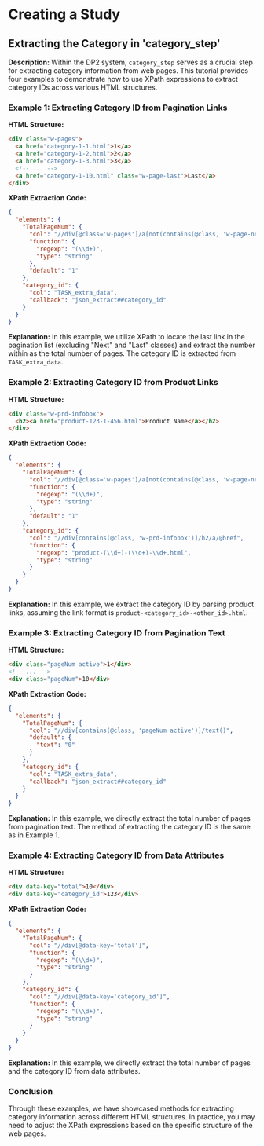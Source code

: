 # Creating a Study
## Extracting the Category in 'category_step'


**Description:**
Within the DP2 system, `category_step` serves as a crucial step for extracting category information from web pages. This tutorial provides four examples to demonstrate how to use XPath expressions to extract category IDs across various HTML structures.

### Example 1: Extracting Category ID from Pagination Links

**HTML Structure:**
```html
<div class="w-pages">
  <a href="category-1-1.html">1</a>
  <a href="category-1-2.html">2</a>
  <a href="category-1-3.html">3</a>
  <!-- ... -->
  <a href="category-1-10.html" class="w-page-last">Last</a>
</div>
```

**XPath Extraction Code:**
```json
{
  "elements": {
    "TotalPageNum": {
      "col": "//div[@class='w-pages']/a[not(contains(@class, 'w-page-next')) and not(contains(@class, 'w-page-last'))][last()]",
      "function": {
        "regexp": "(\\d+)",
        "type": "string"
      },
      "default": "1"
    },
    "category_id": {
      "col": "TASK_extra_data",
      "callback": "json_extract##category_id"
    }
  }
}
```

**Explanation:**
In this example, we utilize XPath to locate the last link in the pagination list (excluding "Next" and "Last" classes) and extract the number within as the total number of pages. The category ID is extracted from `TASK_extra_data`.

### Example 2: Extracting Category ID from Product Links

**HTML Structure:**
```html
<div class="w-prd-infobox">
  <h2><a href="product-123-1-456.html">Product Name</a></h2>
</div>
```

**XPath Extraction Code:**
```json
{
  "elements": {
    "TotalPageNum": {
      "col": "//div[@class='w-pages']/a[not(contains(@class, 'w-page-next')) and not(contains(@class, 'w-page-last'))][last()]",
      "function": {
        "regexp": "(\\d+)",
        "type": "string"
      },
      "default": "1"
    },
    "category_id": {
      "col": "//div[contains(@class, 'w-prd-infobox')]/h2/a/@href",
      "function": {
        "regexp": "product-(\\d+)-(\\d+)-\\d+.html",
        "type": "string"
      }
    }
  }
}
```

**Explanation:**
In this example, we extract the category ID by parsing product links, assuming the link format is `product-<category_id>-<other_id>.html`.

### Example 3: Extracting Category ID from Pagination Text

**HTML Structure:**
```html
<div class="pageNum active">1</div>
<!-- ... -->
<div class="pageNum">10</div>
```

**XPath Extraction Code:**
```json
{
  "elements": {
    "TotalPageNum": {
      "col": "//div[contains(@class, 'pageNum active')]/text()",
      "default": {
        "text": "0"
      }
    },
    "category_id": {
      "col": "TASK_extra_data",
      "callback": "json_extract##category_id"
    }
  }
}
```

**Explanation:**
In this example, we directly extract the total number of pages from pagination text. The method of extracting the category ID is the same as in Example 1.

### Example 4: Extracting Category ID from Data Attributes

**HTML Structure:**
```html
<div data-key="total">10</div>
<div data-key="category_id">123</div>
```

**XPath Extraction Code:**
```json
{
  "elements": {
    "TotalPageNum": {
      "col": "//div[@data-key='total']",
      "function": {
        "regexp": "(\\d+)",
        "type": "string"
      }
    },
    "category_id": {
      "col": "//div[@data-key='category_id']",
      "function": {
        "regexp": "(\\d+)",
        "type": "string"
      }
    }
  }
}
```

**Explanation:**
In this example, we directly extract the total number of pages and the category ID from data attributes.

### Conclusion

Through these examples, we have showcased methods for extracting category information across different HTML structures.  In practice, you may need to adjust the XPath expressions based on the specific structure of the web pages.
